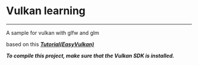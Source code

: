 # Vulkan learning 
---
A sample for vulkan with glfw and glm 

based on this [***Tutorial(EasyVulkan)***](https://easyvulkan.github.io/)

***To compile this project, make sure that the Vulkan SDK is installed.***